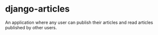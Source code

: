# django-articles


An application where any user can publish their articles and read articles published by other users.